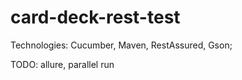 # card-deck-rest-test

Technologies: Cucumber, Maven, RestAssured, Gson;

TODO: allure, parallel run